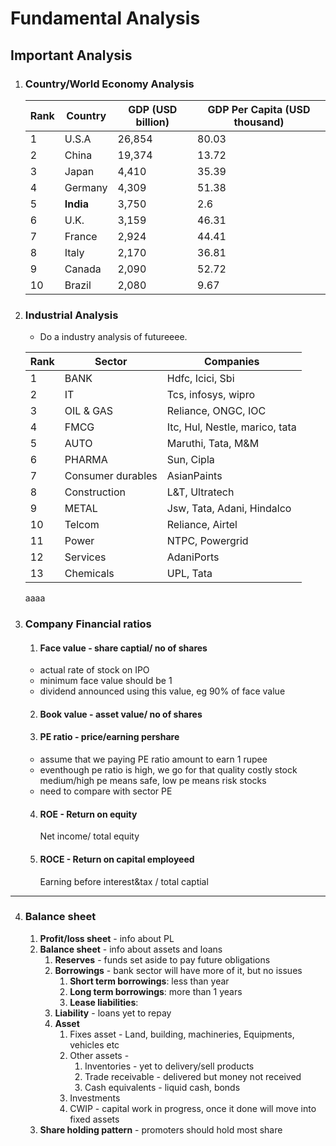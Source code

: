 # Fundamental Analysis


## Important Analysis  
1. ### Country/World Economy Analysis

   |Rank | Country	|GDP (USD billion)|	GDP Per Capita (USD thousand)
   |---|---|---|---|
   |1| U.S.A|	26,854|	80.03|
   |2| China	|19,374	| 13.72|
   |3| Japan	|4,410	| 35.39|
   |4| Germany|	4,309	| 51.38|
   |5| **India**	|3,750	|2.6|
   |6| U.K.|	3,159|	46.31|
   |7| France	|2,924	|44.41|
   |8| Italy	|2,170	|36.81|
   |9| Canada	|2,090|	52.72|
   |10| Brazil	|2,080	|9.67|

2. ### Industrial Analysis  
   - Do a industry analysis of futureeee.
   
   |Rank|Sector|Companies|  
   |---|---|---|
   |1| BANK| Hdfc, Icici, Sbi|
   |2| IT | Tcs, infosys, wipro|
   |3| OIL & GAS| Reliance, ONGC, IOC|
   |4| FMCG|Itc, Hul, Nestle, marico, tata|
   |5| AUTO| Maruthi, Tata, M&M|
   |6| PHARMA| Sun, Cipla|
   |7| Consumer durables|AsianPaints|
   |8|Construction|L&T, Ultratech|
   |9| METAL| Jsw, Tata, Adani, Hindalco|
   |10| Telcom| Reliance, Airtel|
   |11| Power| NTPC, Powergrid
   |12|Services|AdaniPorts|
   |13|Chemicals|UPL, Tata |

   aaaa

4. ### Company Financial ratios  
   1. #### Face value - share captial/ no of shares  
   - actual rate of stock on IPO     
   - minimum face value should be 1
   - dividend announced using this value, eg 90% of face value
   
   2. #### Book value - asset value/ no of shares      
   3. #### PE ratio - price/earning pershare  
   - assume that we paying PE ratio amount to earn 1 rupee  
   - eventhough pe ratio is high, we go for that quality costly stock
      medium/high pe means safe, low pe means risk stocks  
   - need to compare with sector PE
   4. #### ROE - Return on equity
      Net income/ total equity  
   6. #### ROCE - Return on capital employeed
      Earning before interest&tax / total captial  
---   
4. ### Balance sheet  
   1. **Profit/loss sheet** - info about PL  
   2. **Balance sheet**  - info about assets and loans  
       1. **Reserves** - funds set aside to pay future obligations   
       2. **Borrowings** - bank sector will have more of it, but no issues  
           1. **Short term borrowings**: less than year  
           2. **Long term borrowings**: more than 1 years  
           3. **Lease liabilities**:  
       3. **Liability** - loans yet to repay  
       4. **Asset**
           1. Fixes asset - Land, building, machineries, Equipments, vehicles etc
           2. Other assets -  
               1. Inventories - yet to delivery/sell products  
               2. Trade receivable - delivered but money not received   
               3. Cash equivalents - liquid cash, bonds
           3. Investments
           4. CWIP - capital work in progress, once it done will move into fixed assets    
   4. **Share holding pattern**  - promoters should hold most share  
   


